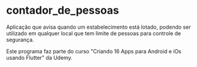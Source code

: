 # contador_de_pessoas

Aplicação que avisa quando um estabelecimento está lotado, podendo ser utilizado em qualquer local que tem limite de pessoas para controle de segurança.

Este programa faz parte do curso "Criando 16 Apps para Android e iOs usando Flutter" da Udemy. 

